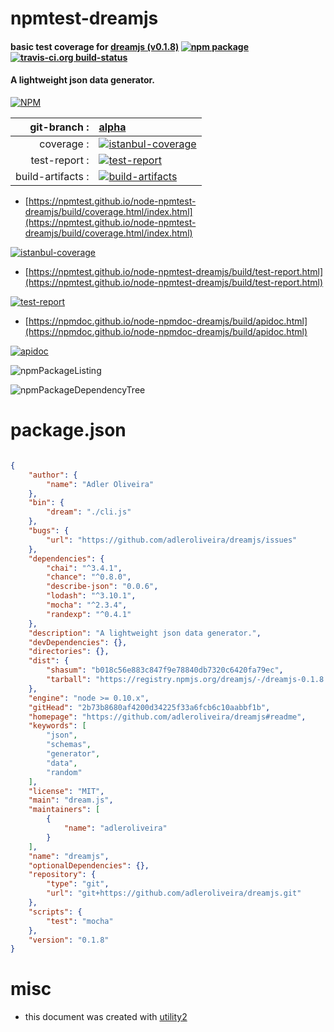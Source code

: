 # npmtest-dreamjs

#### basic test coverage for  [dreamjs (v0.1.8)](https://github.com/adleroliveira/dreamjs#readme)  [![npm package](https://img.shields.io/npm/v/npmtest-dreamjs.svg?style=flat-square)](https://www.npmjs.org/package/npmtest-dreamjs) [![travis-ci.org build-status](https://api.travis-ci.org/npmtest/node-npmtest-dreamjs.svg)](https://travis-ci.org/npmtest/node-npmtest-dreamjs)

#### A lightweight json data generator.

[![NPM](https://nodei.co/npm/dreamjs.png?downloads=true&downloadRank=true&stars=true)](https://www.npmjs.com/package/dreamjs)

| git-branch : | [alpha](https://github.com/npmtest/node-npmtest-dreamjs/tree/alpha)|
|--:|:--|
| coverage : | [![istanbul-coverage](https://npmtest.github.io/node-npmtest-dreamjs/build/coverage.badge.svg)](https://npmtest.github.io/node-npmtest-dreamjs/build/coverage.html/index.html)|
| test-report : | [![test-report](https://npmtest.github.io/node-npmtest-dreamjs/build/test-report.badge.svg)](https://npmtest.github.io/node-npmtest-dreamjs/build/test-report.html)|
| build-artifacts : | [![build-artifacts](https://npmtest.github.io/node-npmtest-dreamjs/glyphicons_144_folder_open.png)](https://github.com/npmtest/node-npmtest-dreamjs/tree/gh-pages/build)|

- [https://npmtest.github.io/node-npmtest-dreamjs/build/coverage.html/index.html](https://npmtest.github.io/node-npmtest-dreamjs/build/coverage.html/index.html)

[![istanbul-coverage](https://npmtest.github.io/node-npmtest-dreamjs/build/screenCapture.buildCi.browser.%252Ftmp%252Fbuild%252Fcoverage.lib.html.png)](https://npmtest.github.io/node-npmtest-dreamjs/build/coverage.html/index.html)

- [https://npmtest.github.io/node-npmtest-dreamjs/build/test-report.html](https://npmtest.github.io/node-npmtest-dreamjs/build/test-report.html)

[![test-report](https://npmtest.github.io/node-npmtest-dreamjs/build/screenCapture.buildCi.browser.%252Ftmp%252Fbuild%252Ftest-report.html.png)](https://npmtest.github.io/node-npmtest-dreamjs/build/test-report.html)

- [https://npmdoc.github.io/node-npmdoc-dreamjs/build/apidoc.html](https://npmdoc.github.io/node-npmdoc-dreamjs/build/apidoc.html)

[![apidoc](https://npmdoc.github.io/node-npmdoc-dreamjs/build/screenCapture.buildCi.browser.%252Ftmp%252Fbuild%252Fapidoc.html.png)](https://npmdoc.github.io/node-npmdoc-dreamjs/build/apidoc.html)

![npmPackageListing](https://npmtest.github.io/node-npmtest-dreamjs/build/screenCapture.npmPackageListing.svg)

![npmPackageDependencyTree](https://npmtest.github.io/node-npmtest-dreamjs/build/screenCapture.npmPackageDependencyTree.svg)



# package.json

```json

{
    "author": {
        "name": "Adler Oliveira"
    },
    "bin": {
        "dream": "./cli.js"
    },
    "bugs": {
        "url": "https://github.com/adleroliveira/dreamjs/issues"
    },
    "dependencies": {
        "chai": "^3.4.1",
        "chance": "^0.8.0",
        "describe-json": "0.0.6",
        "lodash": "^3.10.1",
        "mocha": "^2.3.4",
        "randexp": "^0.4.1"
    },
    "description": "A lightweight json data generator.",
    "devDependencies": {},
    "directories": {},
    "dist": {
        "shasum": "b018c56e883c847f9e78840db7320c6420fa79ec",
        "tarball": "https://registry.npmjs.org/dreamjs/-/dreamjs-0.1.8.tgz"
    },
    "engine": "node >= 0.10.x",
    "gitHead": "2b73b8680af4200d34225f33a6fcb6c10aabbf1b",
    "homepage": "https://github.com/adleroliveira/dreamjs#readme",
    "keywords": [
        "json",
        "schemas",
        "generator",
        "data",
        "random"
    ],
    "license": "MIT",
    "main": "dream.js",
    "maintainers": [
        {
            "name": "adleroliveira"
        }
    ],
    "name": "dreamjs",
    "optionalDependencies": {},
    "repository": {
        "type": "git",
        "url": "git+https://github.com/adleroliveira/dreamjs.git"
    },
    "scripts": {
        "test": "mocha"
    },
    "version": "0.1.8"
}
```



# misc
- this document was created with [utility2](https://github.com/kaizhu256/node-utility2)
